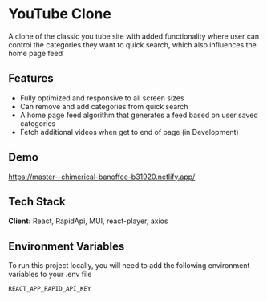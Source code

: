 
# YouTube Clone

A clone of the classic you tube site with added functionality where user can control the categories they want to quick search, which also influences the home page feed


## Features

- Fully optimized and responsive to all screen sizes
- Can remove and add categories from quick search
- A home page feed algorithm that generates a feed based on user saved categories
- Fetch additional videos when get to end of page (in Development)


## Demo

https://master--chimerical-banoffee-b31920.netlify.app/


## Tech Stack

**Client:** React, RapidApi, MUI, react-player, axios



## Environment Variables

To run this project locally, you will need to add the following environment variables to your .env file

`REACT_APP_RAPID_API_KEY`
